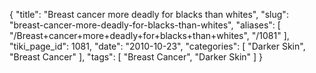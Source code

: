{
    "title": "Breast cancer more deadly for blacks than whites",
    "slug": "breast-cancer-more-deadly-for-blacks-than-whites",
    "aliases": [
        "/Breast+cancer+more+deadly+for+blacks+than+whites",
        "/1081"
    ],
    "tiki_page_id": 1081,
    "date": "2010-10-23",
    "categories": [
        "Darker Skin",
        "Breast Cancer"
    ],
    "tags": [
        "Breast Cancer",
        "Darker Skin"
    ]
}